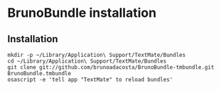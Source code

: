 # BrunoBundle installation

## Installation

    mkdir -p ~/Library/Application\ Support/TextMate/Bundles
    cd ~/Library/Application\ Support/TextMate/Bundles
    git clone git://github.com/brunoadacosta/BrunoBundle-tmbundle.git BrunoBundle.tmbundle
    osascript -e 'tell app "TextMate" to reload bundles'